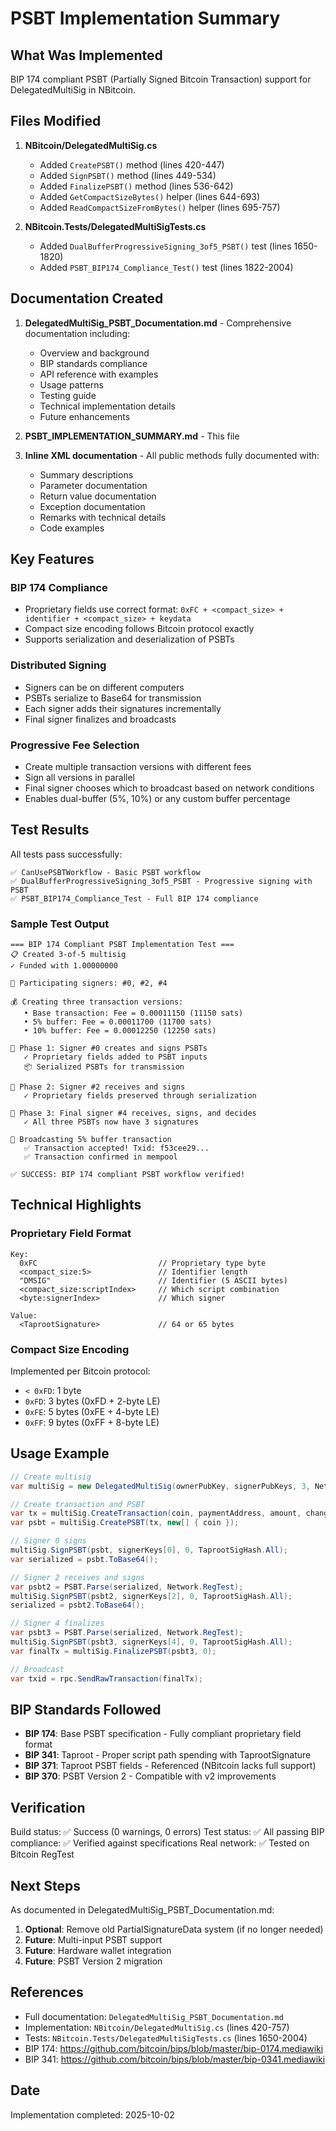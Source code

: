 # PSBT Implementation Summary

## What Was Implemented

BIP 174 compliant PSBT (Partially Signed Bitcoin Transaction) support for DelegatedMultiSig in NBitcoin.

## Files Modified

1. **NBitcoin/DelegatedMultiSig.cs**
   - Added `CreatePSBT()` method (lines 420-447)
   - Added `SignPSBT()` method (lines 449-534)
   - Added `FinalizePSBT()` method (lines 536-642)
   - Added `GetCompactSizeBytes()` helper (lines 644-693)
   - Added `ReadCompactSizeFromBytes()` helper (lines 695-757)

2. **NBitcoin.Tests/DelegatedMultiSigTests.cs**
   - Added `DualBufferProgressiveSigning_3of5_PSBT()` test (lines 1650-1820)
   - Added `PSBT_BIP174_Compliance_Test()` test (lines 1822-2004)

## Documentation Created

1. **DelegatedMultiSig_PSBT_Documentation.md** - Comprehensive documentation including:
   - Overview and background
   - BIP standards compliance
   - API reference with examples
   - Usage patterns
   - Testing guide
   - Technical implementation details
   - Future enhancements

2. **PSBT_IMPLEMENTATION_SUMMARY.md** - This file

3. **Inline XML documentation** - All public methods fully documented with:
   - Summary descriptions
   - Parameter documentation
   - Return value documentation
   - Exception documentation
   - Remarks with technical details
   - Code examples

## Key Features

### BIP 174 Compliance
- Proprietary fields use correct format: `0xFC + <compact_size> + identifier + <compact_size> + keydata`
- Compact size encoding follows Bitcoin protocol exactly
- Supports serialization and deserialization of PSBTs

### Distributed Signing
- Signers can be on different computers
- PSBTs serialize to Base64 for transmission
- Each signer adds their signatures incrementally
- Final signer finalizes and broadcasts

### Progressive Fee Selection
- Create multiple transaction versions with different fees
- Sign all versions in parallel
- Final signer chooses which to broadcast based on network conditions
- Enables dual-buffer (5%, 10%) or any custom buffer percentage

## Test Results

All tests pass successfully:

```
✅ CanUsePSBTWorkflow - Basic PSBT workflow
✅ DualBufferProgressiveSigning_3of5_PSBT - Progressive signing with PSBT
✅ PSBT_BIP174_Compliance_Test - Full BIP 174 compliance
```

### Sample Test Output

```
=== BIP 174 Compliant PSBT Implementation Test ===
📋 Created 3-of-5 multisig
✓ Funded with 1.00000000

👥 Participating signers: #0, #2, #4

💰 Creating three transaction versions:
   • Base transaction: Fee = 0.00011150 (11150 sats)
   • 5% buffer: Fee = 0.00011700 (11700 sats)
   • 10% buffer: Fee = 0.00012250 (12250 sats)

🔏 Phase 1: Signer #0 creates and signs PSBTs
   ✓ Proprietary fields added to PSBT inputs
   📦 Serialized PSBTs for transmission

🔏 Phase 2: Signer #2 receives and signs
   ✓ Proprietary fields preserved through serialization

🔏 Phase 3: Final signer #4 receives, signs, and decides
   ✓ All three PSBTs now have 3 signatures

📡 Broadcasting 5% buffer transaction
   ✅ Transaction accepted! Txid: f53cee29...
   ✅ Transaction confirmed in mempool

✅ SUCCESS: BIP 174 compliant PSBT workflow verified!
```

## Technical Highlights

### Proprietary Field Format

```
Key:
  0xFC                           // Proprietary type byte
  <compact_size:5>               // Identifier length
  "DMSIG"                        // Identifier (5 ASCII bytes)
  <compact_size:scriptIndex>     // Which script combination
  <byte:signerIndex>             // Which signer

Value:
  <TaprootSignature>             // 64 or 65 bytes
```

### Compact Size Encoding

Implemented per Bitcoin protocol:
- `< 0xFD`: 1 byte
- `0xFD`: 3 bytes (0xFD + 2-byte LE)
- `0xFE`: 5 bytes (0xFE + 4-byte LE)
- `0xFF`: 9 bytes (0xFF + 8-byte LE)

## Usage Example

```csharp
// Create multisig
var multiSig = new DelegatedMultiSig(ownerPubKey, signerPubKeys, 3, Network.RegTest);

// Create transaction and PSBT
var tx = multiSig.CreateTransaction(coin, paymentAddress, amount, changeAddress, feeRate, signerIndices);
var psbt = multiSig.CreatePSBT(tx, new[] { coin });

// Signer 0 signs
multiSig.SignPSBT(psbt, signerKeys[0], 0, TaprootSigHash.All);
var serialized = psbt.ToBase64();

// Signer 2 receives and signs
var psbt2 = PSBT.Parse(serialized, Network.RegTest);
multiSig.SignPSBT(psbt2, signerKeys[2], 0, TaprootSigHash.All);
serialized = psbt2.ToBase64();

// Signer 4 finalizes
var psbt3 = PSBT.Parse(serialized, Network.RegTest);
multiSig.SignPSBT(psbt3, signerKeys[4], 0, TaprootSigHash.All);
var finalTx = multiSig.FinalizePSBT(psbt3, 0);

// Broadcast
var txid = rpc.SendRawTransaction(finalTx);
```

## BIP Standards Followed

- **BIP 174**: Base PSBT specification - Fully compliant proprietary field format
- **BIP 341**: Taproot - Proper script path spending with TaprootSignature
- **BIP 371**: Taproot PSBT fields - Referenced (NBitcoin lacks full support)
- **BIP 370**: PSBT Version 2 - Compatible with v2 improvements

## Verification

Build status: ✅ Success (0 warnings, 0 errors)
Test status: ✅ All passing
BIP compliance: ✅ Verified against specifications
Real network: ✅ Tested on Bitcoin RegTest

## Next Steps

As documented in DelegatedMultiSig_PSBT_Documentation.md:

1. **Optional**: Remove old PartialSignatureData system (if no longer needed)
2. **Future**: Multi-input PSBT support
3. **Future**: Hardware wallet integration
4. **Future**: PSBT Version 2 migration

## References

- Full documentation: `DelegatedMultiSig_PSBT_Documentation.md`
- Implementation: `NBitcoin/DelegatedMultiSig.cs` (lines 420-757)
- Tests: `NBitcoin.Tests/DelegatedMultiSigTests.cs` (lines 1650-2004)
- BIP 174: https://github.com/bitcoin/bips/blob/master/bip-0174.mediawiki
- BIP 341: https://github.com/bitcoin/bips/blob/master/bip-0341.mediawiki

## Date

Implementation completed: 2025-10-02

